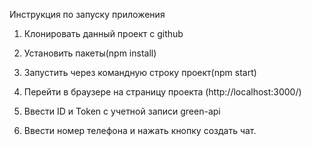 Инструкция по запуску приложения

1. Клонировать данный проект с github
2. Установить пакеты(npm install)
3. Запустить через командную строку проект(npm start)
4. Перейти в браузере на страницу проекта (http://localhost:3000/)

5. Ввести ID и Token с учетной записи green-api
6. Ввести номер телефона и нажать кнопку создать чат.
